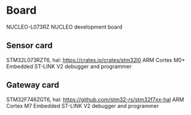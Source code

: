 # Board
NUCLEO-L073RZ NUCLEO development board

## Sensor card
STM32L073RZT6, hal: https://crates.io/crates/stm32l0
ARM Cortex M0+
Embedded ST-LINK V2 debugger and programmer

## Gateway card
STM32F746ZGT6, hal: https://github.com/stm32-rs/stm32f7xx-hal
ARM Cortex M7
Embedded ST-LINK V2 debugger and programmer 
